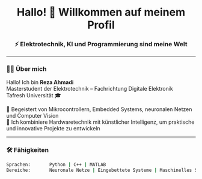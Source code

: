 
<h1 align="center">Hallo! 👋 Willkommen auf meinem Profil</h1>

<h3 align="center">⚡ Elektrotechnik, KI und Programmierung sind meine Welt</h3>

---

### 🧑‍🎓 Über mich

Hallo! Ich bin **Reza Ahmadi**  
Masterstudent der Elektrotechnik – Fachrichtung Digitale Elektronik  
Tafresh Universität 🎓  

🔧 Begeistert von Mikrocontrollern, Embedded Systems, neuronalen Netzen und Computer Vision  
🧠 Ich kombiniere Hardwaretechnik mit künstlicher Intelligenz, um praktische und innovative Projekte zu entwickeln

---

### 🛠 Fähigkeiten

```bash
Sprachen:       Python | C++ | MATLAB  
Bereiche:       Neuronale Netze | Eingebettete Systeme | Maschinelles Sehen  
